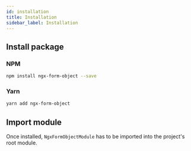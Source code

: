 ```yaml
---
id: installation
title: Installation
sidebar_label: Installation
---
```


## Install package

### NPM

```bash
npm install ngx-form-object --save
```

### Yarn

```bash
yarn add ngx-form-object
```

## Import module
Once installed, `NgxFormObjectModule` has to be imported into the project's root module.
